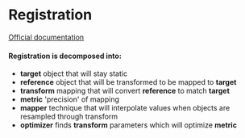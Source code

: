 # Registration

[Official documentation](http://www.itk.org/Doxygen/html/RegistrationPage.html)

#### Registration is decomposed into:

- **target**
  object that will stay static
- **reference**
  object that will be transformed to be mapped to **target**
- **transform**
  mapping that will convert **reference** to match **target**
- **metric**
  'precision' of mapping
- **mapper**
  technique that will interpolate values when objects are resampled through transform
- **optimizer**
  finds **transform** parameters which will optimize **metric**